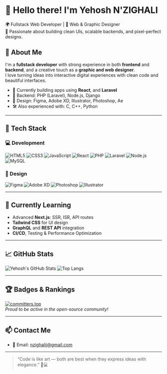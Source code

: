 # 👋 Hello there! I'm Yehosh N'ZIGHALI

🌍 Fullstack Web Developer | 🎨 Web & Graphic Designer  
💼 Passionate about building clean UIs, scalable backends, and pixel-perfect designs.


## 🚀 About Me

I'm a **fullstack developer** with strong experience in both **frontend** and **backend**, and a creative touch as a **graphic and web designer**.  
I love turning ideas into interactive digital experiences with clean code and beautiful interfaces.

- 🎯 Currently building apps using **React**, and **Laravel**
- 🔧 Backend: PHP (Laravel), Node.js, Django
- 🎨 Design: Figma, Adobe XD, Illustrator, Photoshop, Ae
- 🛠️ Also experienced with: C, C++, Python

---

## 🧰 Tech Stack

### 💻 Development
![HTML5](https://img.shields.io/badge/HTML5-E34F26?style=flat&logo=html5&logoColor=white)
![CSS3](https://img.shields.io/badge/CSS3-1572B6?style=flat&logo=css3&logoColor=white)
![JavaScript](https://img.shields.io/badge/JavaScript-F7DF1E?style=flat&logo=javascript&logoColor=black)
![React](https://img.shields.io/badge/React-61DAFB?style=flat&logo=react&logoColor=black)
![PHP](https://img.shields.io/badge/PHP-777BB4?style=flat&logo=php&logoColor=white)
![Laravel](https://img.shields.io/badge/Laravel-F72C1F?style=flat&logo=laravel&logoColor=white)
![Node.js](https://img.shields.io/badge/Node.js-339933?style=flat&logo=node.js&logoColor=white)
![MySQL](https://img.shields.io/badge/MySQL-4479A1?style=flat&logo=mysql&logoColor=white)

### 🎨 Design
![Figma](https://img.shields.io/badge/Figma-F24E1E?style=flat&logo=figma&logoColor=white)
![Adobe XD](https://img.shields.io/badge/AdobeXD-FF61F6?style=flat&logo=adobexd&logoColor=white)
![Photoshop](https://img.shields.io/badge/Photoshop-31A8FF?style=flat&logo=adobephotoshop&logoColor=white)
![Illustrator](https://img.shields.io/badge/Illustrator-FF9A00?style=flat&logo=adobeillustrator&logoColor=white)

---

## 🌱 Currently Learning

- Advanced **Next.js**: SSR, ISR, API routes
- **Tailwind CSS** for UI design
- **GraphQL** and **REST API** integration
- **CI/CD**, Testing & Performance Optimization

---

## 📈 GitHub Stats

![Yehosh's GitHub Stats](https://github-readme-stats.vercel.app/api?username=hu8813&show_icons=true&theme=radical)
![Top Langs](https://github-readme-stats.vercel.app/api/top-langs/?username=hu8813&layout=compact&theme=radical)

---

## 🏆 Badges & Rankings

[![committers.top](https://img.shields.io/badge/Top%20Committers-committers.top-orange)](https://committers.top/)  
*Proud to be active in the open-source community!*

---

## 📫 Contact Me

- 📩 Email: nzighalij@gmail.com

---

> “Code is like art — both are best when they express ideas with elegance.” 🎨💻
